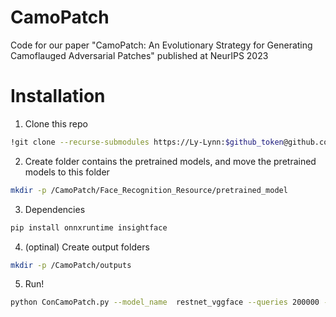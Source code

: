 # CamoPatch
 Code for our paper "CamoPatch: An Evolutionary Strategy for Generating Camoflauged Adversarial Patches" published at NeurIPS 2023

# Installation
1. Clone this repo

```bash
!git clone --recurse-submodules https://Ly-Lynn:$github_token@github.com/Ly-Lynn/CamoPatch.git
```

2. Create folder contains the pretrained models, and move the pretrained models to this folder

```bash
mkdir -p /CamoPatch/Face_Recognition_Resource/pretrained_model
```

3. Dependencies
```bash
pip install onnxruntime insightface
```

4. (optinal) Create output folders
```bash
mkdir -p /CamoPatch/outputs
```
5. Run!
```bash
python ConCamoPatch.py --model_name  restnet_vggface --queries 200000 --image1_dir <image_1 directory> --image2_dir <image_1 directory> --true_label 0 --save_directory outputs
```